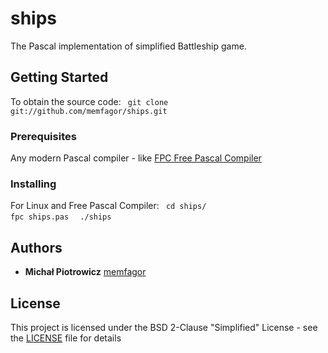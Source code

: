 # ships

The Pascal implementation of simplified Battleship game.

## Getting Started

To obtain the source code:
<code>
git clone git://github.com/memfagor/ships.git
</code>

### Prerequisites

Any modern Pascal compiler - like [FPC Free Pascal
Compiler](https://www.freepascal.org/)

### Installing

For Linux and Free Pascal Compiler:
<code>
cd ships/
</code>
<code>
fpc ships.pas
</code>
<code>
./ships
</code>

## Authors

* **Michał Piotrowicz** [memfagor](https://github.com/memfagor)

## License

This project is licensed under the BSD 2-Clause "Simplified" License - see the
[LICENSE](LICENSE) file for details
